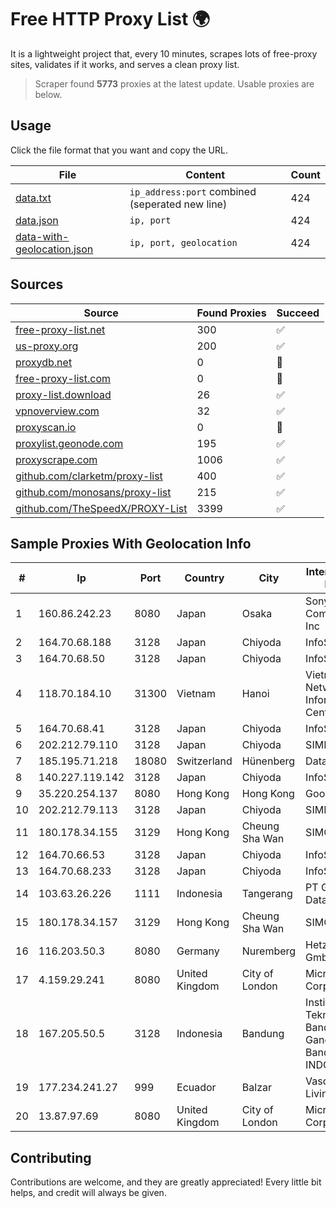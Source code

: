 
# Free HTTP Proxy List 🌍

It is a lightweight project that, every 10 minutes, scrapes lots of free-proxy sites, validates if it works, and serves a clean proxy list.


> Scraper found **5773** proxies at the latest update. Usable proxies are below.

## Usage

Click the file format that you want and copy the URL.


|File|Content|Count|
|----|-------|-----|
|[data.txt](https://raw.githubusercontent.com/themiralay/Proxy-List-World/master/data.txt)|`ip_address:port` combined (seperated new line)|424|
|[data.json](https://raw.githubusercontent.com/themiralay/Proxy-List-World/master/data.json)|`ip, port`|424|
|[data-with-geolocation.json](https://raw.githubusercontent.com/themiralay/Proxy-List-World/master/data-with-geolocation.json)|`ip, port, geolocation`|424|

## Sources

|Source|Found Proxies|Succeed|
|------|-------------|-------|
|[free-proxy-list.net](https://free-proxy-list.net)|300|✅|
|[us-proxy.org](https://www.us-proxy.org)|200|✅|
|[proxydb.net](http://proxydb.net)|0|🚫|
|[free-proxy-list.com](https://free-proxy-list.com/?page=&port=&type%5B%5D=http&type%5B%5D=https&up_time=0&search=Search)|0|🚫|
|[proxy-list.download](https://www.proxy-list.download/HTTP)|26|✅|
|[vpnoverview.com](https://vpnoverview.com/privacy/anonymous-browsing/free-proxy-servers)|32|✅|
|[proxyscan.io](https://www.proxyscan.io)|0|🚫|
|[proxylist.geonode.com](https://proxylist.geonode.com/api/proxy-list?limit=300&page=1&sort_by=lastChecked&sort_type=desc&protocols=http,https)|195|✅|
|[proxyscrape.com](https://api.proxyscrape.com/v2/?request=displayproxies&protocol=http&timeout=10000&country=all&ssl=all&anonymity=all)|1006|✅|
|[github.com/clarketm/proxy-list](https://raw.githubusercontent.com/clarketm/proxy-list/master/proxy-list-raw.txt)|400|✅|
|[github.com/monosans/proxy-list](https://raw.githubusercontent.com/monosans/proxy-list/main/proxies/http.txt)|215|✅|
|[github.com/TheSpeedX/PROXY-List](https://raw.githubusercontent.com/TheSpeedX/PROXY-List/master/http.txt)|3399|✅|


## Sample Proxies With Geolocation Info

|#|Ip|Port|Country|City|Internet Service Provider|
|-|--|----|-------|----|-------------------------|
|1|160.86.242.23|8080|Japan|Osaka|Sony Network Communications Inc|
|2|164.70.68.188|3128|Japan|Chiyoda|InfoSphere|
|3|164.70.68.50|3128|Japan|Chiyoda|InfoSphere|
|4|118.70.184.10|31300|Vietnam|Hanoi|Vietnam Internet Network Information Center|
|5|164.70.68.41|3128|Japan|Chiyoda|InfoSphere|
|6|202.212.79.110|3128|Japan|Chiyoda|SIMPLEIA|
|7|185.195.71.218|18080|Switzerland|Hünenberg|Datasource AG|
|8|140.227.119.142|3128|Japan|Chiyoda|InfoSphere|
|9|35.220.254.137|8080|Hong Kong|Hong Kong|Google LLC|
|10|202.212.79.113|3128|Japan|Chiyoda|SIMPLEIA|
|11|180.178.34.155|3129|Hong Kong|Cheung Sha Wan|SIMCENTRIC|
|12|164.70.66.53|3128|Japan|Chiyoda|InfoSphere|
|13|164.70.68.233|3128|Japan|Chiyoda|InfoSphere|
|14|103.63.26.226|1111|Indonesia|Tangerang|PT Global Media Data Prima|
|15|180.178.34.157|3129|Hong Kong|Cheung Sha Wan|SIMCENTRIC|
|16|116.203.50.3|8080|Germany|Nuremberg|Hetzner Online GmbH|
|17|4.159.29.241|8080|United Kingdom|City of London|Microsoft Corporation|
|18|167.205.50.5|3128|Indonesia|Bandung|Institut Teknologi Bandung Jl. Ganesha 10 Bandung 40132 INDONESIA|
|19|177.234.241.27|999|Ecuador|Balzar|Vasquez Burgos Livington|
|20|13.87.97.69|8080|United Kingdom|City of London|Microsoft Corporation|



## Contributing

Contributions are welcome, and they are greatly appreciated! Every
little bit helps, and credit will always be given.

